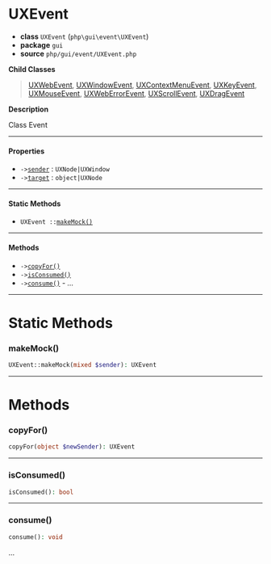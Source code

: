 # UXEvent

- **class** `UXEvent` (`php\gui\event\UXEvent`)
- **package** `gui`
- **source** `php/gui/event/UXEvent.php`

**Child Classes**

> [UXWebEvent](https://github.com/VenityStudio/android/tree/master/jphp-android-ext/api-docs/classes/php/gui/event/UXWebEvent.md), [UXWindowEvent](https://github.com/VenityStudio/android/tree/master/jphp-android-ext/api-docs/classes/php/gui/event/UXWindowEvent.md), [UXContextMenuEvent](https://github.com/VenityStudio/android/tree/master/jphp-android-ext/api-docs/classes/php/gui/event/UXContextMenuEvent.md), [UXKeyEvent](https://github.com/VenityStudio/android/tree/master/jphp-android-ext/api-docs/classes/php/gui/event/UXKeyEvent.md), [UXMouseEvent](https://github.com/VenityStudio/android/tree/master/jphp-android-ext/api-docs/classes/php/gui/event/UXMouseEvent.md), [UXWebErrorEvent](https://github.com/VenityStudio/android/tree/master/jphp-android-ext/api-docs/classes/php/gui/event/UXWebErrorEvent.md), [UXScrollEvent](https://github.com/VenityStudio/android/tree/master/jphp-android-ext/api-docs/classes/php/gui/event/UXScrollEvent.md), [UXDragEvent](https://github.com/VenityStudio/android/tree/master/jphp-android-ext/api-docs/classes/php/gui/event/UXDragEvent.md)

**Description**

Class Event

---

#### Properties

- `->`[`sender`](#prop-sender) : `UXNode|UXWindow`
- `->`[`target`](#prop-target) : `object|UXNode`

---

#### Static Methods

- `UXEvent ::`[`makeMock()`](#method-makemock)

---

#### Methods

- `->`[`copyFor()`](#method-copyfor)
- `->`[`isConsumed()`](#method-isconsumed)
- `->`[`consume()`](#method-consume) - _..._

---
# Static Methods

<a name="method-makemock"></a>

### makeMock()
```php
UXEvent::makeMock(mixed $sender): UXEvent
```

---
# Methods

<a name="method-copyfor"></a>

### copyFor()
```php
copyFor(object $newSender): UXEvent
```

---

<a name="method-isconsumed"></a>

### isConsumed()
```php
isConsumed(): bool
```

---

<a name="method-consume"></a>

### consume()
```php
consume(): void
```
...